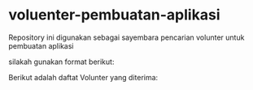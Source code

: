 # voluenter-pembuatan-aplikasi
Repository ini digunakan sebagai sayembara pencarian volunter untuk pembuatan aplikasi

silakah gunakan format berikut:<br>

Berikut adalah daftat Volunter yang diterima:
